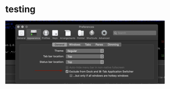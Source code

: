 # testing
![foo](https://github.com/idler/testing/raw/main/%D0%A1%D0%BD%D0%B8%D0%BC%D0%BE%D0%BA%20%D1%8D%D0%BA%D1%80%D0%B0%D0%BD%D0%B0%202021-02-09%20%D0%B2%2023.57.34.jpg)
